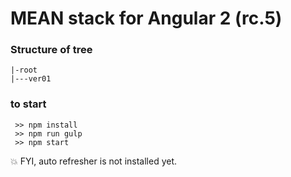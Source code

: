 # MEAN stack for Angular 2 (rc.5)

### Structure of tree
```
|-root
|---ver01
```


### to start
```
 >> npm install
 >> npm run gulp
 >> npm start
```

:boom: FYI, auto refresher is not installed yet.





